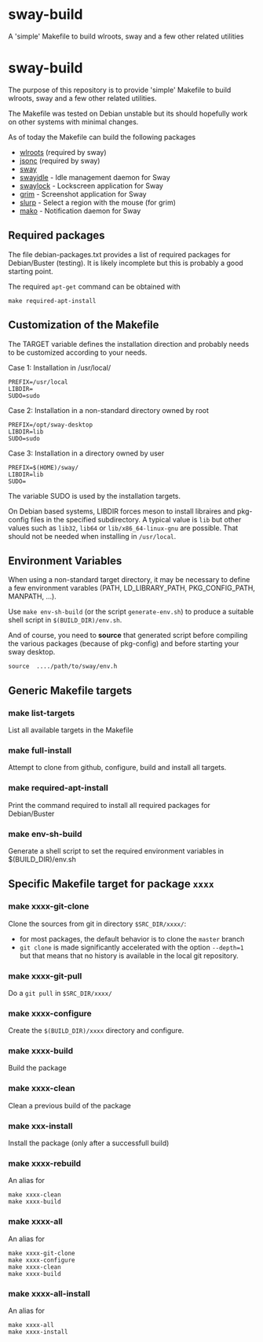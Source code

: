 # sway-build
A 'simple' Makefile to build wlroots, sway and a few other related utilities
# sway-build

The purpose of this repository is to provide 'simple' Makefile to build
wlroots, sway and a few other related utilities.

The Makefile was tested on Debian unstable but its should hopefully work on
other systems with minimal changes.

As of today the Makefile can build the following packages

* [wlroots](https://github.com/swaywm/wlroots) (required by sway)
* [jsonc](https://github.com/json-c/json-c) (required by sway)
* [sway](https://github.com/swaywm/sway)   
* [swayidle](https://github.com/swaywm/swayidle) - Idle management daemon for Sway
* [swaylock](https://github.com/swaywm/swaylock) - Lockscreen application for Sway
* [grim](https://github.com/emersion/grim) - Screenshot application for Sway
* [slurp](https://github.com/emersion/slurp) - Select a region with the mouse (for grim)   
* [mako](https://github.com/emersion/mako) - Notification daemon for Sway

## Required packages

The file debian-packages.txt provides a list of required packages for Debian/Buster (testing).
It is likely incomplete but this is probably a good starting point.

The required `apt-get` command can be obtained with

    make required-apt-install

## Customization of the Makefile

The TARGET variable defines the installation direction and probably needs to
be customized according to your needs.  

Case 1: Installation in /usr/local/

    PREFIX=/usr/local
    LIBDIR=
    SUDO=sudo

Case 2: Installation in a non-standard directory owned by root

    PREFIX=/opt/sway-desktop
    LIBDIR=lib
    SUDO=sudo

Case 3: Installation in a directory owned by user

    PREFIX=$(HOME)/sway/
    LIBDIR=lib
    SUDO=

The variable SUDO is used by the installation targets.

On Debian based systems, LIBDIR forces meson to install
libraires and pkg-config files in the specified subdirectory.
A typical value is `lib` but other values such as `lib32`,
`lib64` or `lib/x86_64-linux-gnu` are possible. That should not 
be needed when installing in `/usr/local`.

## Environment Variables

When using a non-standard target directory, it may be necessary 
to define a few environment varables (PATH, LD_LIBRARY_PATH, PKG_CONFIG_PATH, MANPATH, ...).

Use `make env-sh-build` (or the script `generate-env.sh`) to produce a suitable shell
script in `$(BUILD_DIR)/env.sh`.

And of course, you need to **source** that generated script before compiling the 
various packages (because of pkg-config) and before starting your sway desktop.

    source  ..../path/to/sway/env.h

## Generic Makefile targets

### make list-targets

List all available targets in the Makefile

### make full-install

Attempt to clone from github, configure, build and install all targets.

### make required-apt-install

Print the command required to install all required packages for Debian/Buster

### make env-sh-build

Generate a shell script to set the required environment variables in $(BUILD_DIR)/env.sh

## Specific Makefile target for package `xxxx`

### make xxxx-git-clone

Clone the sources from git in directory `$SRC_DIR/xxxx/`:

* for most packages, the default behavior is to clone the `master` branch
* `git clone` is made significantly accelerated with the option `--depth=1` but that means that no history is available in the local git repository.

### make xxxx-git-pull

Do a `git pull` in `$SRC_DIR/xxxx/`

### make xxxx-configure

Create the `$(BUILD_DIR)/xxxx` directory and configure. 

### make xxxx-build

Build the package

### make xxxx-clean

Clean a previous build of the package

### make xxx-install

Install the package (only after a successfull build)

### make xxxx-rebuild
An alias for

    make xxxx-clean
    make xxxx-build
 
### make xxxx-all
An alias for

    make xxxx-git-clone
    make xxxx-configure
    make xxxx-clean
    make xxxx-build

### make xxxx-all-install
An alias for

    make xxxx-all
    make xxxx-install



